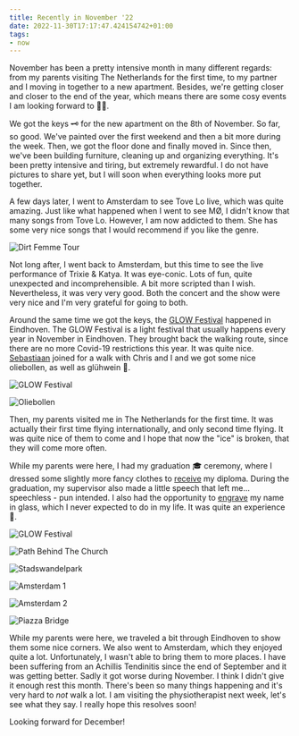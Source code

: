 ```yaml
---
title: Recently in November '22
date: 2022-11-30T17:17:47.424154742+01:00
tags:
- now
---
```


November has been a pretty intensive month in many different regards: from my parents visiting The Netherlands for the first time, to my partner and I moving in together to a new apartment. Besides, we're getting closer and closer to the end of the year, which means there are some cosy events I am looking forward to 🎄🍷.

<!--more-->

We got the keys 🗝️ for the new apartment on the 8th of November. So far, so good. We've painted over the first weekend and then a bit more during the week. Then, we got the floor done and finally moved in. Since then, we've been building furniture, cleaning up and organizing everything. It's been pretty intensive and tiring, but extremely rewardful. I do not have pictures to share yet, but I will soon when everything looks more put together.

A few days later, I went to Amsterdam to see Tove Lo live, which was quite amazing. Just like what happened when I went to see MØ, I didn't know that many songs from Tove Lo. However, I am now addicted to them. She has some very nice songs that I would recommend if you like the genre.

![Dirt Femme Tour](cdn:/e945853a35d738b002ce45464f90c13c4bd0a51bdcc7687eb762333da6922ce2?class=fw)

Not long after, I went back to Amsterdam, but this time to see the live performance of Trixie & Katya. It was eye-conic. Lots of fun, quite unexpected and incomprehensible. A bit more scripted than I wish. Nevertheless, it was very very good. Both the concert and the show were very nice and I'm very grateful for going to both.

Around the same time we got the keys, the [GLOW Festival](https://gloweindhoven.nl/) happened in Eindhoven. The GLOW Festival is a light festival that usually happens every year in November in Eindhoven. They brought back the walking route, since there are no more Covid-19 restrictions this year. It was quite nice. [Sebastiaan](https://seblog.nl/) joined for a walk with Chris and I and we got some nice oliebollen, as well as glühwein 🍷.

<div class="fw fg">
  
![GLOW Festival](cdn:/595d894a8a558a273e5a9bfe656c2052f309ee52763f478756b43d4b0e15e827?caption=false)

![Oliebollen](cdn:/ea556aca280987f427e4c82edd049aaadd13dbda701bbb01959ae53e7fa9eec2?caption=false)

</div>

Then, my parents visited me in The Netherlands for the first time. It was actually their first time flying internationally, and only second time flying. It was quite nice of them to come and I hope that now the "ice" is broken, that they will come more often.

While my parents were here, I had my graduation 🎓 ceremony, where I dressed some slightly more fancy clothes to [receive](/2022/11/25/msc-graduation-ceremony) my diploma. During the graduation, my supervisor also made a little speech that left me... speechless - pun intended. I also had the opportunity to [engrave](/2022/11/23/engraving-name-alumni-avenue) my name in glass, which I never expected to do in my life. It was quite an experience 🥽.

<div class="fw fg" style="grid-template-columns: repeat(3, 1fr);">
  
![GLOW Festival](cdn:/0e7f71af8859274ffe33f9d0db714a975a72c88e82b2233b5822d14bf1765cfe?caption=false)

![Path Behind The Church](cdn:/ac4bf00df18025a7c140a8de6ed0a6790b9812dd6926ef3d0441b10f28c0d208?caption=false)

![Stadswandelpark](cdn:/8be96d708d26fa48405c9f2d8a7f50495389c3c314296dc5700cf364897b6aad?caption=false)

![Amsterdam 1](cdn:/bda136593e069b18aaaf3ef271732f84dfc483ac4caac68466ffa7fefce072d2?caption=false)

![Amsterdam 2](cdn:/a862b945dc5cb5296fa8a9203b12babd11b044f72f384238be250b8c23ea1d01?caption=false)

![Piazza Bridge](cdn:/cfd984dc5c1539cc077bc82d5190b791b2be66e6bd47a9f4bdfcbad33f14f89f?caption=false)

</div>

While my parents were here, we traveled a bit through Eindhoven to show them some nice corners. We also went to Amsterdam, which they enjoyed quite a lot. Unfortunately, I wasn't able to bring them to more places. I have been suffering from an Achillis Tendinitis since the end of September and it was getting better. Sadly it got worse during November. I think I didn't give it enough rest this month. There's been so many things happening and it's very hard to _not_ walk a lot. I am visiting the physiotherapist next week, let's see what they say. I really hope this resolves soon!

Looking forward for December!
